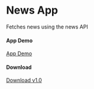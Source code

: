 # News App

Fetches news using the news API

#### App Demo

[App Demo](https://github.com/subho57/NewsApp/raw/main/demoapp.gif)

#### Download

[Download v1.0](https://github.com/subho57/NewsApp/raw/main/app/release/News%20App-release.apk)
